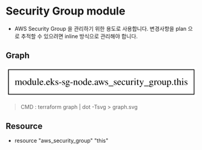 # Security Group module

* AWS Security Group 을 관리하기 위한 용도로 사용합니다. 변경사항을 plan 으로 추적할 수 있으려면 inline 방식으로 관리해야 합니다.

## Graph

![](./graph.svg)

> CMD : terraform graph | dot -Tsvg > graph.svg

## Resource

* resource "aws_security_group" "this"
